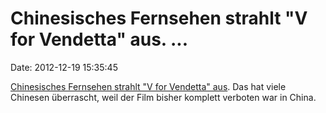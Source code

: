 Chinesisches Fernsehen strahlt \"V for Vendetta\" aus. \...
===========================================================

Date: 2012-12-19 15:35:45

[Chinesisches Fernsehen strahlt \"V for Vendetta\"
aus](http://globalvoicesonline.org/2012/12/18/censorship-lift-for-v-for-vendetta-shocks-china/).
Das hat viele Chinesen überrascht, weil der Film bisher komplett
verboten war in China.

